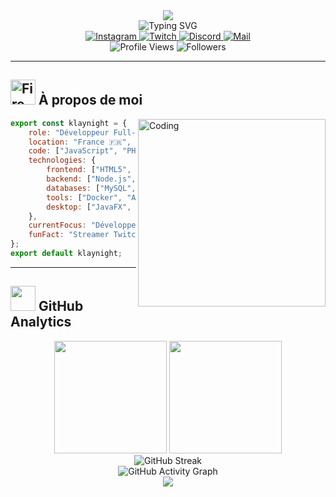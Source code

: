 <div align="center">
  <img src="https://capsule-render.vercel.app/api?type=waving&color=gradient&customColorList=6,11,20&height=180&section=header&text=Klaynight&fontSize=42&fontColor=fff&animation=twinkling&fontAlignY=32" />
</div>
<div align="center">
  <img src="https://readme-typing-svg.herokuapp.com?font=Fira+Code&weight=600&size=28&duration=4000&pause=1000&color=58A6FF&center=true&vCenter=true&multiline=true&width=600&height=100&lines=🚀+Développeur+Web+%26+App;💻+Passionné+de+Technologie;" alt="Typing SVG" />
</div>
<div align="center">
  <a href="https://www.instagram.com/klaynight/" target="_blank">
    <img src="https://img.shields.io/badge/Instagram-E4405F?style=for-the-badge&logo=instagram&logoColor=white&shadow=0px_4px_8px_rgba(0,0,0,0.3)" alt="Instagram" />
  </a>
  <a href="https://twitch.tv/klaynight" target="_blank">
    <img src="https://img.shields.io/badge/Twitch-9146FF?style=for-the-badge&logo=twitch&logoColor=white&shadow=0px_4px_8px_rgba(0,0,0,0.3)" alt="Twitch" />
  </a>
  <a href="https://discord.com/users/457275321171968000" target="_blank">
    <img src="https://img.shields.io/badge/Discord-5865F2?style=for-the-badge&logo=discord&logoColor=white&shadow=0px_4px_8px_rgba(0,0,0,0.3)" alt="Discord" />
  </a>
  <a href="mailto:contact@klaynight.fr" target="_blank">
    <img src="https://img.shields.io/badge/Mail-D14836?style=for-the-badge&logo=gmail&logoColor=white&shadow=0px_4px_8px_rgba(0,0,0,0.3)" alt="Mail" />
  </a>
</div>
<div align="center">
  <img src="https://komarev.com/ghpvc/?username=Klaynight-dev&color=blueviolet&style=for-the-badge&label=Profile+Views" alt="Profile Views" />
  <img src="https://img.shields.io/github/followers/Klaynight-dev?style=for-the-badge&color=blue&labelColor=black&label=Followers" alt="Followers" />
</div>

---

## <img src="https://user-images.githubusercontent.com/74038190/216122041-518ac897-8d92-4c6b-9b3f-ca01dcaf38ee.png" alt="Fire" width="40" /> **À propos de moi**

<img align="right" alt="Coding" width="300" src="https://user-images.githubusercontent.com/74038190/229223263-cf2e4b07-2615-4f87-9c38-e37600f8381a.gif">

```javascript
export const klaynight = {
    role: "Développeur Full-Stack",
    location: "France 🇫🇷",
    code: ["JavaScript", "PHP", "Python", "Java", "C"],
    technologies: {
        frontend: ["HTML5", "CSS3", "JavaScript", "TailwindCSS", "Bootstrap"],
        backend: ["Node.js", "PHP", "Python", "Java"],
        databases: ["MySQL", "PostgreSQL", "SQL"],
        tools: ["Docker", "Azure", "VS Code", "Git", "Webpack"],
        desktop: ["JavaFX", "FXML", "Scene Builder"]
    },
    currentFocus: "Développement d'applications web modernes",
    funFact: "Streamer Twitch pendant mon temps libre ! 🎮"
};
export default klaynight;
```

---

## <img src="https://user-images.githubusercontent.com/74038190/212257467-871d32b7-e401-42e8-a166-fcfd7baa4c6b.gif" width="40"> **GitHub Analytics**

<div align="center">
  <img height="180em" src="https://github-readme-stats.vercel.app/api?username=Klaynight-dev&show_icons=true&theme=react&include_all_commits=true&count_private=true&hide_border=true&bg_color=0D1117&title_color=58A6FF&icon_color=58A6FF&text_color=c9d1d9"/>
  <img height="180em" src="https://github-readme-stats.vercel.app/api/top-langs/?username=Klaynight-dev&layout=compact&theme=react&hide_border=true&bg_color=0D1117&title_color=58A6FF&text_color=c9d1d9"/>
</div>

<div align="center">
  <img src="https://github-readme-streak-stats.herokuapp.com/?user=Klaynight-dev&theme=react&hide_border=true&background=0D1117&stroke=58A6FF&ring=58A6FF&fire=58A6FF&currStreakLabel=58A6FF" alt="GitHub Streak" />
</div>

<div align="center">
  <img src="https://github-readme-activity-graph.vercel.app/graph?username=Klaynight-dev&bg_color=0D1117&color=58A6FF&line=58A6FF&point=FFFFFF&area=true&hide_border=true" alt="GitHub Activity Graph" />
</div>

<div align="center">
  <img src="https://capsule-render.vercel.app/api?type=waving&color=gradient&customColorList=6,11,20&height=100&section=footer&animation=twinkling" />
</div>

